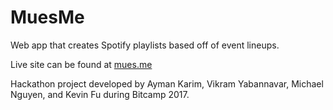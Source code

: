 # MuesMe
Web app that creates Spotify playlists based off of event lineups. 

Live site can be found at [mues.me](http://www.mues.me)

Hackathon project developed by Ayman Karim, Vikram Yabannavar, Michael Nguyen, and Kevin Fu
during Bitcamp 2017. 
